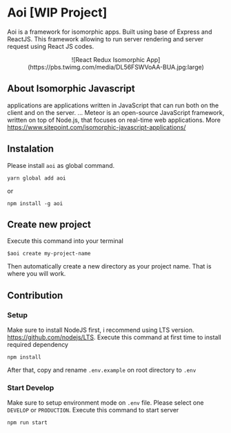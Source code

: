 # Aoi [WIP Project]
Aoi is a framework for isomorphic apps. Built using base of Express and ReactJS. This framework allowing to run server rendering and server request using React JS codes.

<div style="text-align:center">
![React Redux Isomorphic App](https://pbs.twimg.com/media/DL56FSWVoAA-BUA.jpg:large)
</div>

## About Isomorphic Javascript
applications are applications written in JavaScript that can run both on the client and on the server. ... Meteor is an open-source JavaScript framework, written on top of Node.js, that focuses on real-time web applications. More https://www.sitepoint.com/isomorphic-javascript-applications/

## Instalation 

Please install `aoi` as global command.
```
yarn global add aoi
```
or
```
npm install -g aoi
```

## Create new project
Execute this command into your terminal

```
$aoi create my-project-name
```

Then automatically create a new directory as your project name. That is where you will work.

## Contribution

### Setup
Make sure to install NodeJS first, i recommend using LTS version. https://github.com/nodejs/LTS. Execute this command at first time to install required dependency
```
npm install
```
After that, copy and rename `.env.example` on root directory to `.env`

### Start Develop
Make sure to setup environment mode on `.env` file. Please select one `DEVELOP` or `PRODUCTION`. Execute this command to start server
```
npm run start
```
